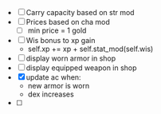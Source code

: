 * [ ] Carry capacity based on str mod
* [ ] Prices based on cha mod
    * [ ] min price = 1 gold
* [ ] Wis bonus to xp gain
    *  self.xp += xp + self.stat_mod(self.wis)
* [ ] display worn armor in shop
* [ ] display equipped weapon in shop
* [x] update ac when:
    * new armor is worn
    * dex increases
* [ ] 
